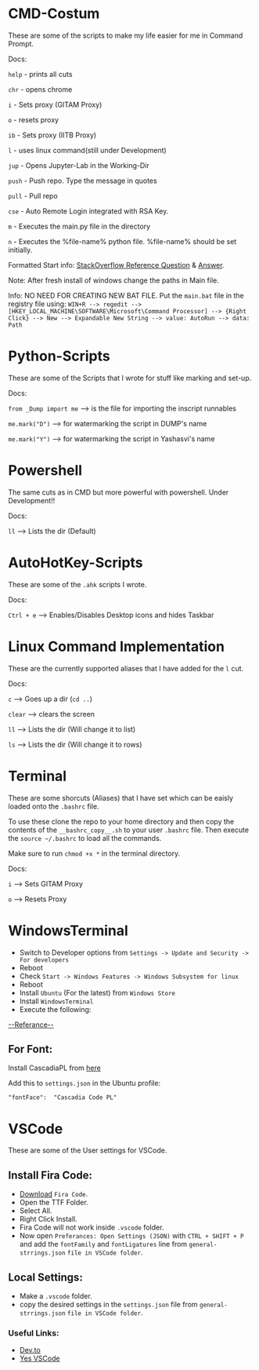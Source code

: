 # CMD-Costum
These are some of the scripts to make my life easier for me in Command Prompt.

Docs:

`help` -   prints all cuts

`chr`  -   opens chrome

`i`    -   Sets proxy (GITAM Proxy)

`o`    -   resets proxy

`ib`   -   Sets proxy (IITB Proxy)

`l`    -   uses linux command(still under Development)

`jup`  -   Opens Jupyter-Lab in the Working-Dir

`push` -   Push repo. Type the message in quotes

`pull` -   Pull repo

`cse`  -   Auto Remote Login integrated with RSA Key.

`m`    -   Executes the main.py file in the directory

`n`    -   Executes the %file-name% python file. %file-name% should be set initially.

Formatted Start info: [StackOverflow Reference Question](https://superuser.com/q/302194/874604) & [Answer](https://superuser.com/a/302553/874604).

Note: After fresh install of windows change the paths in Main file.

Info:
NO NEED FOR CREATING NEW BAT FILE. Put the `main.bat` file in the registry file using:
`WIN+R --> regedit --> [HKEY_LOCAL_MACHINE\SOFTWARE\Microsoft\Command Processor] --> {Right Click} --> New --> Expandable New String --> value: AutoRun --> data: Path`

# Python-Scripts
These are some of the Scripts that I wrote for stuff like marking and set-up.

Docs:

`from _Dump import me`   -->  is the file for importing the inscript runnables

`me.mark("D")`           -->  for watermarking the script in DUMP's name

`me.mark("Y")`           -->  for watermarking the script in Yashasvi's name

# Powershell
The same cuts as in CMD but more powerful with powershell. Under Development!!

Docs:

`ll`        -->     Lists the dir (Default)

# AutoHotKey-Scripts
These are some of the `.ahk` scripts I wrote.

Docs:

`Ctrl + e`   --> Enables/Disables Desktop icons and hides Taskbar

# Linux Command Implementation
These are the currently supported aliases that I have added for the `l` cut.

Docs:

`c`         -->     Goes up a dir (`cd ..`)

`clear`     -->     clears the screen

`ll`        -->     Lists the dir (Will change it to list)

`ls`        -->     Lists the dir (Will change it to rows)

# Terminal
These are some shorcuts (Aliases) that I have set which can be eaisly loaded onto the `.bashrc` file.

To use these clone the repo to your home directory and then copy the contents of the `__bashrc_copy__.sh` to your user `.bashrc` file.
Then execute the `source ~/.bashrc` to load all the commands.

Make sure to run `chmod +x *` in the terminal directory.

Docs:

`i`         -->     Sets GITAM Proxy

`o`         -->     Resets Proxy


# WindowsTerminal

* Switch to Developer options from `Settings -> Update and Security -> For developers`
* Reboot
* Check `Start -> Windows Features -> Windows Subsystem for linux`
* Reboot
* Install `Ubuntu` (For the latest) from `Windows Store`
* Install `WindowsTerminal` 
* Execute the following:

[--Referance--](https://superuser.com/q/302194/874604)

## For Font: ##

Install CascadiaPL from [here](https://github.com/microsoft/cascadia-code/releases?WT.mc_id=-blog-scottha)

Add this to `settings.json` in the Ubuntu profile:

`"fontFace":  "Cascadia Code PL"`

# VSCode

These are some of the User settings for VSCode.

## Install Fira Code:

* [Download](https://github.com/tonsky/FiraCode) `Fira Code`.
* Open the TTF Folder.
* Select All.
* Right Click Install.
* Fira Code will not work inside `.vscode` folder.
* Now open `Preferances: Open Settings (JSON)` with `CTRL + SHIFT + P` and add the `fontFamily` and `fontLigatures` line from `general-strrings.json` `file in VSCode folder`.

## Local Settings:

* Make a `.vscode` folder.
* copy the desired settings in the `settings.json` file from `general-strrings.json` `file in VSCode folder`.

### Useful Links:

* [Dev.to](https://dev.to/thegeoffstevens/vs-code-settings-you-should-customize-5e75)
* [Yes VSCode](https://vscodecandothat.com/)

